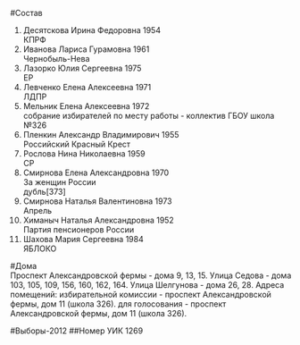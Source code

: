 #Состав
1. Десятскова Ирина Федоровна 1954   
    КПРФ
2. Иванова Лариса Гурамовна 1961   
    Чернобыль-Нева
3. Лазорко Юлия Сергеевна 1975   
    ЕР
4. Левченко Елена Алексеевна 1971   
    ЛДПР
5. Мельник Елена Алексеевна 1972   
    собрание избирателей по месту работы - коллектив ГБОУ школа №326
6. Пленкин Александр Владимирович 1955   
    Российский Красный Крест
7. Рослова Нина Николаевна 1959   
    СР
8. Смирнова Елена Александровна 1970   
    За женщин России  
    дубль[373]  
9. Смирнова Наталья Валентиновна 1973   
    Апрель
10. Химаныч Наталья Александровна 1952   
    Партия пенсионеров России
11. Шахова Мария Сергеевна 1984   
    ЯБЛОКО

#Дома  
Проспект Александровской фермы - дома  9, 13, 15. Улица Седова - дома  103, 105, 109, 156, 160, 162, 164. Улица Шелгунова - дома 26, 28. Адреса помещений: избирательной комиссии - проспект Александровской фермы, дом 11 (школа 326). для голосования - проспект Александровской фермы, дом 11 (школа 326).

#Выборы-2012
##Номер УИК
1269
